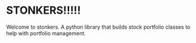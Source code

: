 # STONKERS!!!!!

Welcome to stonkers. A python library that builds stock portfolio classes to help with portfolio management.